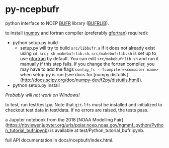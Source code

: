 # py-ncepbufr
python interface to NCEP [BUFR](https://en.wikipedia.org/wiki/BUFR) library
([BUFRLIB](http://www.nco.ncep.noaa.gov/sib/decoders/BUFRLIB/toc/)).

to install ([numpy](http://numpy.org) and fortran compiler (preferably 
[gfortran](https://gcc.gnu.org/wiki/GFortran)) required):

* python setup.py build
   - setup.py will try to build `src/libbufr.a` if it does not
already exist using `cd src; sh makebufrlib.sh`. `src/makebufrlib.sh`
is set up to use [gfortran](https://gcc.gnu.org/wiki/GFortran) by default.  You can
edit `src/makebufrlib.sh` and run it manually if this step fails.
If you change the fortran compiler, you may have to add the 
flags `config_fc --fcompiler=<compiler name>` when setup.py is run
(see docs for [numpy.distutils] (http://docs.scipy.org/doc/numpy-dev/f2py/distutils.html)).
* python setup.py install

*Probably will not work on Windows!*

to test, run test/test.py. Note that `git-lfs` must be installed and initialized
to checkout test data in test/data. If no errors are raised, the tests pass.

a Jupyter notebook from the 2018 [NOAA Modelling Fair] (https://nbviewer.jupyter.org/urls/polar.ncep.noaa.gov/ngmmf_python/Python_tutorial_bufr.ipynb) is available at test/Python_tutorial_bufr.ipynb.

full API documentation in docs/ncepbufr/index.html.
